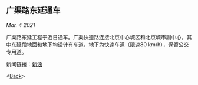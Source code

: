<link href="./retro.css" rel="stylesheet"></link>

## 广渠路东延通车

*Mar. 4 2021* 

广渠路东延工程于近日通车。广渠快速路连接北京中心城区和北京城市副中心，其中东延段地面和地下均设计有车道，地下为快速车道（限速80 km/h），保留公交专用道。

新闻链接：[新浪](https://news.sina.com.cn/s/2021-01-20/doc-ikftpnnx9710284.shtml)

<[Back](welcome.html)>
